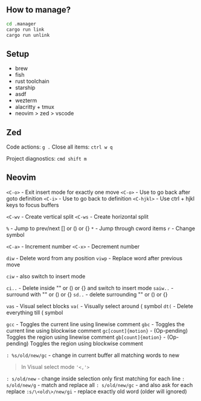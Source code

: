 ## How to manage?

```bash
cd .manager
cargo run link
cargo run unlink
```

## Setup

- brew
- fish
- rust toolchain
- starship
- asdf
- wezterm
- alacritty + tmux
- neovim > zed > vscode

## Zed

Code actions: `g .`
Close all items: `ctrl w q`

Project diagnostics: `cmd shift m`

## Neovim

`<C-o>` - Exit insert mode for exactly one move
`<C-o>` - Use to go back after goto definition
`<C-i>` - Use to go back to definition
`<C-hjkl>` - Use ctrl + hjkl keys to focus buffers

`<C-wv` - Create vertical split
`<C-ws` - Create horizontal split

`%` - Jump to prev/next [] or () or {}
`*` - Jump through cword items
`r` - Change symbol

`<C-a>` - Increment number
`<C-x>` - Decrement number

`diw` - Delete word from any position
`viwp` - Replace word after previous move

`ciw` - also switch to insert mode

`ci..` - Delete inside "" or () or {} and switch to insert mode
`saiw..` - surround with "" or () or {}
`sd..` - delete surrounding "" or () or {}

`vas` - Visual select blocks
`va(` - Visually select around ( symbol
`dt(` - Delete everything till ( symbol

`gcc` - Toggles the current line using linewise comment
`gbc` - Toggles the current line using blockwise comment
`gc[count]{motion}` - (Op-pending) Toggles the region using linewise comment
`gb[count]{motion}` - (Op-pending) Toggles the region using blockwise comment

`: %s/old/new/gc` - change in current buffer all matching words to new

> In Visual select mode `'<,'>`

`: s/old/new` - change inside selection only first matching for each line
`: s/old/new/g` - match and replace all
`: s/old/new/gc` - and also ask for each replace
`:s/\<old\>/new/gi` - replace exactly old word (older will ignored)
